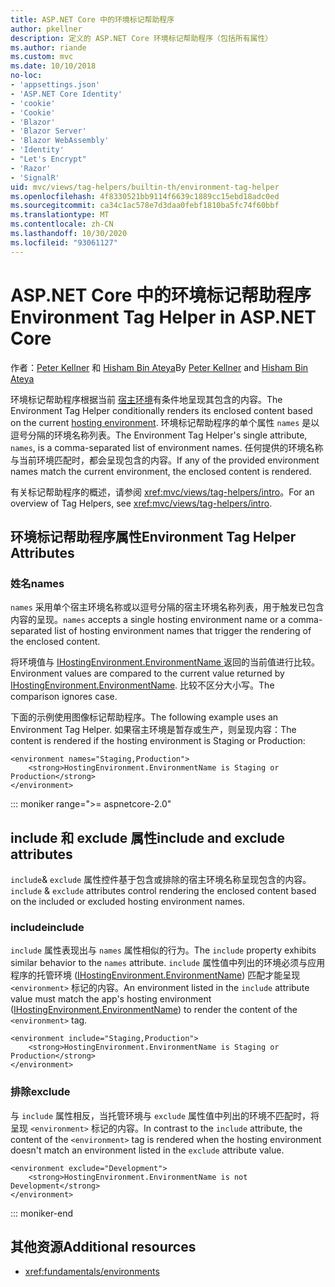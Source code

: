 ```yaml
---
title: ASP.NET Core 中的环境标记帮助程序
author: pkellner
description: 定义的 ASP.NET Core 环境标记帮助程序（包括所有属性）
ms.author: riande
ms.custom: mvc
ms.date: 10/10/2018
no-loc:
- 'appsettings.json'
- 'ASP.NET Core Identity'
- 'cookie'
- 'Cookie'
- 'Blazor'
- 'Blazor Server'
- 'Blazor WebAssembly'
- 'Identity'
- "Let's Encrypt"
- 'Razor'
- 'SignalR'
uid: mvc/views/tag-helpers/builtin-th/environment-tag-helper
ms.openlocfilehash: 4f8330521bb9114f6639c1889cc15ebd18adc0ed
ms.sourcegitcommit: ca34c1ac578e7d3daa0febf1810ba5fc74f60bbf
ms.translationtype: MT
ms.contentlocale: zh-CN
ms.lasthandoff: 10/30/2020
ms.locfileid: "93061127"
---
```

# <a name="environment-tag-helper-in-aspnet-core"></a><span data-ttu-id="365e8-103">ASP.NET Core 中的环境标记帮助程序</span><span class="sxs-lookup"><span data-stu-id="365e8-103">Environment Tag Helper in ASP.NET Core</span></span>

<span data-ttu-id="365e8-104">作者：[Peter Kellner](https://peterkellner.net) 和 [Hisham Bin Ateya](https://twitter.com/hishambinateya)</span><span class="sxs-lookup"><span data-stu-id="365e8-104">By [Peter Kellner](https://peterkellner.net) and [Hisham Bin Ateya](https://twitter.com/hishambinateya)</span></span>

<span data-ttu-id="365e8-105">环境标记帮助程序根据当前 [宿主环境](xref:fundamentals/environments)有条件地呈现其包含的内容。</span><span class="sxs-lookup"><span data-stu-id="365e8-105">The Environment Tag Helper conditionally renders its enclosed content based on the current [hosting environment](xref:fundamentals/environments).</span></span> <span data-ttu-id="365e8-106">环境标记帮助程序的单个属性 `names` 是以逗号分隔的环境名称列表。</span><span class="sxs-lookup"><span data-stu-id="365e8-106">The Environment Tag Helper's single attribute, `names`, is a comma-separated list of environment names.</span></span> <span data-ttu-id="365e8-107">任何提供的环境名称与当前环境匹配时，都会呈现包含的内容。</span><span class="sxs-lookup"><span data-stu-id="365e8-107">If any of the provided environment names match the current environment, the enclosed content is rendered.</span></span>

<span data-ttu-id="365e8-108">有关标记帮助程序的概述，请参阅 <xref:mvc/views/tag-helpers/intro>。</span><span class="sxs-lookup"><span data-stu-id="365e8-108">For an overview of Tag Helpers, see <xref:mvc/views/tag-helpers/intro>.</span></span>

## <a name="environment-tag-helper-attributes"></a><span data-ttu-id="365e8-109">环境标记帮助程序属性</span><span class="sxs-lookup"><span data-stu-id="365e8-109">Environment Tag Helper Attributes</span></span>

### <a name="names"></a><span data-ttu-id="365e8-110">姓名</span><span class="sxs-lookup"><span data-stu-id="365e8-110">names</span></span>

<span data-ttu-id="365e8-111">`names` 采用单个宿主环境名称或以逗号分隔的宿主环境名称列表，用于触发已包含内容的呈现。</span><span class="sxs-lookup"><span data-stu-id="365e8-111">`names` accepts a single hosting environment name or a comma-separated list of hosting environment names that trigger the rendering of the enclosed content.</span></span>

<span data-ttu-id="365e8-112">将环境值与 [ IHostingEnvironment.EnvironmentName ](xref:Microsoft.AspNetCore.Hosting.IHostingEnvironment.EnvironmentName*) 返回的当前值进行比较。</span><span class="sxs-lookup"><span data-stu-id="365e8-112">Environment values are compared to the current value returned by [IHostingEnvironment.EnvironmentName](xref:Microsoft.AspNetCore.Hosting.IHostingEnvironment.EnvironmentName*).</span></span> <span data-ttu-id="365e8-113">比较不区分大小写。</span><span class="sxs-lookup"><span data-stu-id="365e8-113">The comparison ignores case.</span></span>

<span data-ttu-id="365e8-114">下面的示例使用图像标记帮助程序。</span><span class="sxs-lookup"><span data-stu-id="365e8-114">The following example uses an Environment Tag Helper.</span></span> <span data-ttu-id="365e8-115">如果宿主环境是暂存或生产，则呈现内容：</span><span class="sxs-lookup"><span data-stu-id="365e8-115">The content is rendered if the hosting environment is Staging or Production:</span></span>

```cshtml
<environment names="Staging,Production">
    <strong>HostingEnvironment.EnvironmentName is Staging or Production</strong>
</environment>
```

::: moniker range=">= aspnetcore-2.0"

## <a name="include-and-exclude-attributes"></a><span data-ttu-id="365e8-116">include 和 exclude 属性</span><span class="sxs-lookup"><span data-stu-id="365e8-116">include and exclude attributes</span></span>

<span data-ttu-id="365e8-117">`include`& `exclude` 属性控件基于包含或排除的宿主环境名称呈现包含的内容。</span><span class="sxs-lookup"><span data-stu-id="365e8-117">`include` & `exclude` attributes control rendering the enclosed content based on the included or excluded hosting environment names.</span></span>

### <a name="include"></a><span data-ttu-id="365e8-118">include</span><span class="sxs-lookup"><span data-stu-id="365e8-118">include</span></span>

<span data-ttu-id="365e8-119">`include` 属性表现出与 `names` 属性相似的行为。</span><span class="sxs-lookup"><span data-stu-id="365e8-119">The `include` property exhibits similar behavior to the `names` attribute.</span></span> <span data-ttu-id="365e8-120">`include` 属性值中列出的环境必须与应用程序的托管环境 ([IHostingEnvironment.EnvironmentName](xref:Microsoft.AspNetCore.Hosting.IHostingEnvironment.EnvironmentName*)) 匹配才能呈现 `<environment>` 标记的内容。</span><span class="sxs-lookup"><span data-stu-id="365e8-120">An environment listed in the `include` attribute value must match the app's hosting environment ([IHostingEnvironment.EnvironmentName](xref:Microsoft.AspNetCore.Hosting.IHostingEnvironment.EnvironmentName*)) to render the content of the `<environment>` tag.</span></span>

```cshtml
<environment include="Staging,Production">
    <strong>HostingEnvironment.EnvironmentName is Staging or Production</strong>
</environment>
```

### <a name="exclude"></a><span data-ttu-id="365e8-121">排除</span><span class="sxs-lookup"><span data-stu-id="365e8-121">exclude</span></span>

<span data-ttu-id="365e8-122">与 `include` 属性相反，当托管环境与 `exclude` 属性值中列出的环境不匹配时，将呈现 `<environment>` 标记的内容。</span><span class="sxs-lookup"><span data-stu-id="365e8-122">In contrast to the `include` attribute, the content of the `<environment>` tag is rendered when the hosting environment doesn't match an environment listed in the `exclude` attribute value.</span></span>

```cshtml
<environment exclude="Development">
    <strong>HostingEnvironment.EnvironmentName is not Development</strong>
</environment>
```

::: moniker-end

## <a name="additional-resources"></a><span data-ttu-id="365e8-123">其他资源</span><span class="sxs-lookup"><span data-stu-id="365e8-123">Additional resources</span></span>

* <xref:fundamentals/environments>
